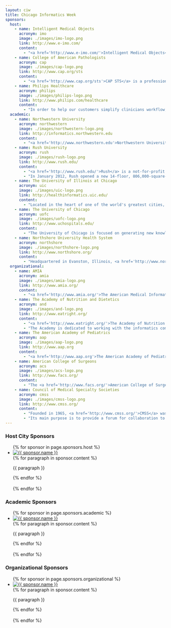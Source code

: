 ```yaml
---
layout: ciw
title: Chicago Informatics Week
sponsors:
  host:
    - name: Intelligent Medical Objects
      acronym: imo
      image: ./images/imo-logo.png
      link: http://www.e-imo.com/
      content:
        - "<a href='http://www.e-imo.com/'>Intelligent Medical Objects</a> (IMO) develops, manages, and licenses medical vocabularies and software applications for health care organizations. IMO's Clinical Interface Terminology products provide seamless mapping of diagnostic terminologies to billing codes and medical concepts. IMO provides the tools necessary for health care organizations to authoritatively support uniform labeling of health profiles, services rendered and outcomes across their enterprise. This intersection of clinical and financial data provides health care organizations with dependable quality information to deliver services, bear risk, and to enable efficient, cost-effective operation and accountability. Headquartered in suburban Chicago, the company has over 1,500 hospitals and 300,000 physicians using IMO content daily. Learn more at <a href='http://www.e-imo.com/'>www.e-imo.com</a>."
    - name: College of American Pathologists
      acronym: cap
      image: ./images/cap-logo.png
      link: http://www.cap.org/sts
      content:
        - "<a href='http://www.cap.org/sts'>CAP STS</a> is a professional services provider with a diversified service offering related to health IT strategy and planning; clinical health information management; and health care standards. CAP STS helps providers navigate complex issues and meet Meaningful Use requirements and has expertise in working with health care standards such as SNOMED Clinical Terms&reg; (SNOMED CT&reg;), LOINC&reg;, RxNorm, and other clinical terminology standards that advance electronic health record interoperability. <a href='http://www.cap.org/sts'>cap.org/sts</a>"
    - name: Philips Healthcare
      acronym: philips
      image: ./images/philips-logo.png
      link: http://www.philips.com/healthcare
      content:
        - "In order to help our customers simplify clinicians workflow, improve financial outcomes, and, ultimately, help improve and save lives, Philips excels at putting clinical intelligence to work. With patient care and clinical informatics solutions that touch patients directly, we draw on an ever-expanding body of knowledge to provide smart clinical decision support solutions. Intelligence, interoperability, mobility and telehealth empower informed clinical decisions, drive productivity, streamline workflow and, and improve the bottom line. That's the power of Clinical IT@work. <a href='http://www.philips.com/healthcare'>www.philips.com/healthcare</a> 800-934-7372."
  academic:
    - name: Northwestern University
      acronym: northwestern
      image: ./images/northwestern-logo.png
      link: http://informatics.northwestern.edu
      content:
        - "<a href='http://www.northwestern.edu'>Northwestern University</a> combines innovative teaching and pioneering research in a highly collaborative environment that transcends traditional academic boundaries. It provides students and faculty exceptional opportunities for intellectual, personal and professional growth in a setting enhanced by the richness of Chicago.  Informatics at Northwestern University includes a wide range of research activities and educational opportunities.  Learn more at <a href='http://informatics.northwestern.edu'>informatics.northwestern.edu</a>."
    - name: Rush University
      acronym: rush
      image: ./images/rush-logo.png
      link: http://www.rush.edu/
      content:
        - "<a href='http://www.rush.edu/'>Rush</a> is a not-for-profit academic medical center comprising Rush University Medical Center, Rush University, Rush Oak Park Hospital and Rush Health. Rush's mission is to provide the best possible care for its patients.  Educating tomorrow's health care professionals, researching new and more advanced treatment options, transforming its facilities and investing in new technologies&mdash;all are undertaken with the drive to improve patient care now, and for the future."
        - "In January 2012, Rush opened a new 14-floor, 806,000-square-foot hospital building. The new hospital, called the Tower, is the centerpiece of a ten-year, $1 billion campus redevelopment plan called the Rush Transformation, which also includes completion of a new orthopedics building, a new parking garage and central power plant, renovations of selected existing buildings and demolition of obsolete buildings. The Tower is designed and built to conserve energy and water, reduce waste and use sustainable building materials. It has earned LEED Gold certification from the U.S. Green Building Council and is the largest new construction health care project in the world to do so.  It is the only full-service green hospital in Chicago."
    - name: The University of Illinois at Chicago
      acronym: uic
      image: ./images/uic-logo.png
      link: http://healthinformatics.uic.edu/
      content:
        - "Located in the heart of one of the world's greatest cities, the <a href='http://www.uic.edu/'>University of Illinois at Chicago</a> is a major research university dedicated to providing a world-class education for all of its students. As one of the nation's oldest and most prestigious academic programs, the Health Informatics curriculum at UIC is acknowledged as the leader in undergraduate and graduate health informatics education. Our suite of <a href='http://healthinformatics.uic.edu/'>online programs in Health Informatics</a> include: Master of Science in Health Informatics, Master of Science in Health Informatics Research Track, and Post-Master's Certificate in Health Informatics. Informatics at University of Illinois at Chicago includes a wide range of <a href='http://www.uic.edu/depts/mcam/CCTS/BI/'>research activities and services</a>."
    - name: The University of Chicago
      acronym: uofc
      image: ./images/uofc-logo.png
      link: http://www.uchospitals.edu/
      content:
        - "The University of Chicago is focused on generating new knowledge by crossing traditional disciplinary boundaries to transform the way we understand business, economics,law, religion, physics, chemistry, biology, and medicine, among other fields. This interdisciplinary approach is infused in our undergraduate and graduate programs which train future generations of scholars, scientists, educators, and world leaders and emphasize critical thinking and broad interdisciplinary exposure to the full range of intellectual discovery. Biomedical Informatics at the University of Chicago brings together several world-class programs from across the university, including the <a href='http://cri.uchicago.edu'>Center for Research Informatics</a>, the <a href='http://rcc.uchicago.edu'>Research Computing Center</a>, the <a href='http://www.ci.uchicago.edu'>Computation Institute</a>, and the <a href='http://www.igsb.anl.gov'>Institute for Genomics and Systems Biology</a>. These groups encompass facilities that reach across the University of Chicago and Argonne National Laboratory and support a broad range of educational and research activities. For further information, contact the group above or email <a href='mailto:cri@bsd.uchicago.edu'>cri@bsd.uchicago.edu</a>."
    - name: Northshore University Health System
      acronym: northshore
      image: ./images/northshore-logo.png
      link: http://www.northshore.org/
      content:
        - "Headquartered in Evanston, Illinois, <a href='http://www.northshore.org/'>NorthShore University HealthSystem</a> (NorthShore) is a comprehensive, fully integrated, healthcare delivery system that serves the Chicago region. The system includes four hospitals in Evanston, Glenview, Highland Park and Skokie. NorthShore employs approximately 10,000 and has 2,400 affiliated physicians, including an 800+ physician, multispecialty group practice with over 100 office locations under NorthShore Medical Group. NorthShore supports teaching and research as the principal teaching affiliate for the University of Chicago Pritzker School of Medicine.  NorthShore's <a href='http://www.northshore.org/research/centers/Center-for-Clinical-and-Research-Informatics/'>Center for Clinical and Research informatics</a>, a nationally recognized leader in clinical research informatics, builds upon NorthShore's award-winning electronic health record, patient portal and extensive data warehouse to preserve and improve human life through innovative collection and use of clinical data."
  organizational:
    - name: AMIA
      acronym: amia
      image: ./images/amia-logo.png
      link: http://www.amia.org/
      content:
        - "<a href='http://www.amia.org/'>The American Medical Informatics Association</a>, the leading professional association for informatics professionals, serves as the voice of the nation's top biomedical and health informatics professionals and plays an important role in medicine, health care, and science, encouraging the use of data, information and knowledge to improve both human health and delivery of healthcare services."
    - name: The Academy of Nutrition and Dietetics
      acronym: and
      image: ./images/and-logo.png
      link: http://www.eatright.org/
      content:
        - "<a href='http://www.eatright.org/'>The Academy of Nutrition and Dietetics</a> (formerly the American Dietetic Association) represents the largest organization of food and nutrition professionals in the world.  Over 73,000 members practice in one or more of six different areas of practice: research, clinical nutrition, food and nutrition management, community nutrition, education and consultation/business practice.  The Academy is leveraging a decade of standardized nutrition terminology  and defined care process work to assure the inclusion of nutrition in health information technology adoption and use in the United States.  Nutrition influences 11 of the top 15 causes of death in the United States, creating a substantial opportunity to positively influence health and health care with digital data."
        - "The Academy is dedicated to working with the informatics community to create multi-disciplinary, patient centric electronic health care. Additional information is available at: <a href='http://www.eatright.org/'>www.eatright.org</a>."
    - name: The American Academy of Pediatrics
      acronym: aap
      image: ./images/aap-logo.png
      link: http://www.aap.org
      content:
        - "<a href='http://www.aap.org'>The American Academy of Pediatrics</a> is an organization of 60,000 pediatricians committed to the optimal physical, mental, and social health and well-being for all infants, children, adolescents, and young adults. The Academy mission is accomplished through supporting the professional needs of its members. Members include primary care pediatricians, pediatric medical subspecialists, and pediatric surgical specialists from all 50 US states, Canada, Mexico, and other territories."
    - name: American College of Surgeons
      acronym: acs
      image: ./images/acs-logo.png
      link: http://www.facs.org/
      content:
        - "The <a href='http://www.facs.org/'>American College of Surgeons</a> is a scientific and educational organization of surgeons that was founded in 1913 to raise the standards of surgical practice and improve the care of the surgical patient. The College is dedicated to the ethical and competent practice of surgery. Its achievements have significantly influenced the course of scientific surgery in America and have established it as an important advocate for all surgical patients. The College has more than 78,000 members and is the largest organization of surgeons in the world. For more information, visit <a href='http://www.facs.org/'>www.facs.org</a>."
    - name: Council of Medical Specialty Societies
      acronym: cmss
      image: ./images/cmss-logo.png
      link: http://www.cmss.org/
      content:
        - "Founded in 1965, <a href='http://www.cmss.org/'>CMSS</a> was created to provide an independent forum for the discussion by medical specialists of issues of  national interest and mutual concern. Today, CMSS represents thirty-nine societies with an aggregate membership  of 700,000 U.S. physicians."
        - "Its main purpose is to provide a forum for collaboration to influence policy, medical education and accreditation from a broad, cross-specialty perspective. CMSS is the unified voice for specialty societies established to improve the United States' healthcare system and health of the public."
---
```


<h3 class='sponsors'>Host City Sponsors</h3>

<ul class='sponsors'>
  {% for sponsor in page.sponsors.host %}
  <li class='{{ sponsor.acronym }}'>
    <div class='logo'>
      <a href='{{ sponsor.link }}'>
        <img src='{{ sponsor.image }}' alt='{{ sponsor.name }}'/>
      </a>
    </div>
    <div class='description'>
      {% for paragraph in sponsor.content %}
      <p>{{ paragraph }}</p>
      {% endfor %}
    </div>
    <br class='clear'/>
  </li>
  {% endfor %}
</ul>

<h3 class='sponsors'>Academic Sponsors</h3>

<ul class='sponsors'>
  {% for sponsor in page.sponsors.academic %}
  <li class='{{ sponsor.acronym }}'>
    <div class='logo'>
      <a href='{{ sponsor.link }}'>
        <img src='{{ sponsor.image }}' alt='{{ sponsor.name }}'/>
      </a>
    </div>
    <div class='description'>
      {% for paragraph in sponsor.content %}
      <p>{{ paragraph }}</p>
      {% endfor %}
    </div>
    <br class='clear'/>
  </li>
  {% endfor %}
</ul>

<h3 class='sponsors'>Organizational Sponsors</h3>

<ul class='sponsors'>
  {% for sponsor in page.sponsors.organizational %}
  <li class='{{ sponsor.acronym }}'>
    <div class='logo'>
      <a href='{{ sponsor.link }}'>
        <img src='{{ sponsor.image }}' alt='{{ sponsor.name }}'/>
      </a>
    </div>
    <div class='description'>
      {% for paragraph in sponsor.content %}
      <p>{{ paragraph }}</p>
      {% endfor %}
    </div>
    <br class='clear'/>
  </li>
  {% endfor %}
</ul>
